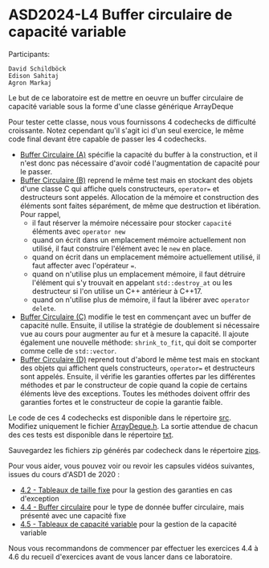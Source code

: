 # ASD2024-L4 Buffer circulaire de capacité variable

Participants:

    David Schildböck
    Edison Sahitaj
    Agron Markaj

Le but de ce laboratoire est de mettre en oeuvre un buffer circulaire de capacité variable sous la forme d'une classe générique ArrayDeque<T>

Pour tester cette classe, nous vous fournissons 4 codechecks de difficulté croissante. Notez cependant qu'il s'agit ici d'un seul exercice, le même code final devant être capable de passer les 4 codechecks.  

* [Buffer Circulaire (A)](https://codecheck.io/files/2304190927dre4qi4nm4rck8d0aysa5k19x) spécifie la capacité 
  du buffer à la construction, et il n'est donc pas nécessaire d'avoir codé l'augmentation de capacité pour le 
  passer. 
* [Buffer Circulaire (B)](https://codecheck.io/files/230419094189mnnu2oo8gylwfso0yfv1a4v)
  reprend le même test mais en stockant des objets d'une classe C qui affiche quels constructeurs, 
  `operator=` et destructeurs sont appelés. Allocation de la mémoire et construction des 
  éléments sont faites séparément, de même que destruction et libération. Pour rappel, 
    * il faut réserver la mémoire nécessaire pour stocker `capacité` éléments avec `operator new`
    * quand on écrit dans un emplacement mémoire actuellement non utilisé, il faut construire l'élément avec le `new` en place. 
    * quand on écrit dans un emplacement mémoire actuellement utilisé, il faut affecter avec l'opérateur `=`. 
    * quand on n'utilise plus un emplacement mémoire, il faut détruire l'élément qui s'y trouvait en appelant `std::destroy_at` ou les destructeur si l'on utilise un C++ antérieur à C++17.
    * quand on n'utilise plus de mémoire, il faut la libérer avec `operator delete`.
* [Buffer Circulaire (C)](https://codecheck.io/files/23041909408un8f812mkkntod3lxsyvyifr) 
  modifie le test en commençant avec un buffer de capacité nulle. Ensuite, il utilise 
  la stratégie de doublement si nécessaire vue au cours pour augmenter au fur et à mesure 
  la capacité. Il ajoute également une nouvelle méthode: `shrink_to_fit`, qui doit se 
  comporter comme celle de `std::vector`.
* [Buffer Circulaire (D)](https://codecheck.io/files/2304190922269na4wfdq2h3632mno34pp0j)
  reprend tout d'abord le même test mais en stockant des objets qui affichent quels 
  constructeurs, `operator=` et destructeurs sont appelés. Ensuite, il vérifie les 
  garanties offertes par les différentes méthodes et par le constructeur de copie 
  quand la copie de certains éléments lève des exceptions. Toutes les méthodes doivent 
  offrir des garanties fortes et le constructeur de copie la garantie faible. 

Le code de ces 4 codechecks est disponible dans le répertoire [src](./src). Modifiez uniquement le fichier [ArrayDeque.h](./src/ArrayDeque.h). La sortie attendue de chacun des ces tests est disponible dans le répertoire [txt](./txt). 

Sauvegardez les fichiers zip générés par codecheck dans le répertoire [zips](./zips).

Pour vous aider, vous pouvez voir ou revoir les capsules vidéos suivantes, issues du cours d'ASD1 de 2020 : 

* [4.2 - Tableaux de taille fixe](https://tinyurl.com/yc88dntx) pour la gestion des garanties
  en cas d'exception
* [4.4 - Buffer circulaire](https://tinyurl.com/y9fb3bmm) pour le type de donnée buffer circulaire,
  mais présenté avec une capacité fixe
* [4.5 - Tableaux de capacité variable](https://tinyurl.com/yctdn646) pour la gestion de la 
capacité variable

Nous vous recommandons de commencer par effectuer les exercices 4.4 à 4.6 du recueil d'exercices avant de vous lancer dans ce laboratoire. 
